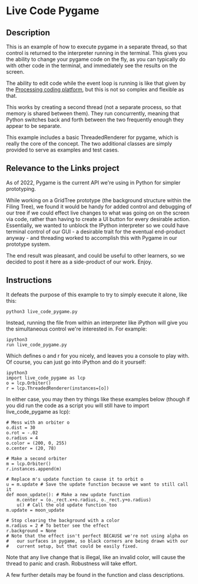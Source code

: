 # Live Code Pygame

## Description

This is an example of how to execute pygame in a separate thread, so that
control is returned to the interpreter running in the terminal. This gives
you the ability to change your pygame code on the fly, as you can typically
do with other code in the terminal, and immediately see the results on the
screen.

The ability to edit code while the event
loop is running is like that given by the [Processing coding platform](https://py.processing.org/), but
this is not so complex and flexible as that.

This works by creating a second thread (not a separate process, so that
memory is shared between them). They run concurrently, meaning that Python
switches back and forth between the two frequently enough they appear to be
separate.

This example includes a basic ThreadedRenderer for pygame, which is really
the core of the concept. The two additional classes are simply provided to
serve as examples and test cases.

## Relevance to the Links project

As of 2022, Pygame is the current API we're using in Python for simpler prototyping.

While working on a GridTree prototype (the background structure within the Filing Tree),
we found it would be handy for added control and debugging of our tree if we could
effect live changes to what was going on on the screen via code, rather than having to
create a UI button for every desirable action. Essentially, we wanted to unblock the
IPython interpreter so we could have terminal control of our GUI - a desirable trait
for the eventual end-product anyway - and threading worked to accomplish this with Pygame in
our prototype system.

The end result was pleasant, and could be useful to other learners, so
we decided to post it here as a side-product of our work. Enjoy.

## Instructions

It defeats the purpose of this example to try to simply execute it alone, like this:

    python3 live_code_pygame.py

Instead, running the file from within an interpreter like iPython
will give you the simultaneous control we're interested in. For example:

    ipython3
    run live_code_pygame.py

Which defines o and r for you nicely, and leaves you a console to play with.
Of course, you can just go into iPython and do it yourself:

    ipython3
    import live_code_pygame as lcp
    o = lcp.Orbiter()
    r = lcp.ThreadedRenderer(instances=[o])

In either case, you may then try things like these examples below (though
if you did run the code as a script you will still have to import
live_code_pygame as lcp):

    # Mess with an orbiter o
    o.dist = 30
    o.rot = -.02
    o.radius = 4
    o.color = (200, 0, 255)
    o.center = (20, 78)

    # Make a second orbiter
    m = lcp.Orbiter()
    r.instances.append(m)

    # Replace m's update function to cause it to orbit o
    u = m.update # Save the update function because we want to still call it
    def moon_update(): # Make a new update function
        m.center = (o._rect.x+o.radius, o._rect.y+o.radius)
        u() # Call the old update function too
    m.update = moon_update

    # Stop clearing the background with a color
    m.radius = 2 # To better see the effect
    r.background = None
    # Note that the effect isn't perfect BECAUSE we're not using alpha on
    #   our surfaces in pygame, so black corners are being drawn with our
    #   current setup, but that could be easily fixed.

Note that any live change that is illegal, like an invalid color,
will cause the thread to panic and crash. Robustness will take effort.

A few further details may be found in the function and class descriptions.
